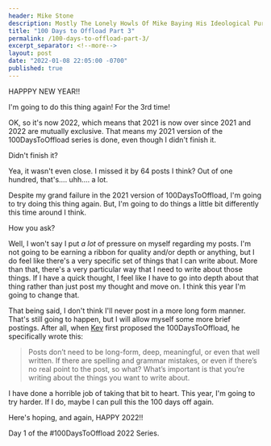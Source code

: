 ```yaml
---
header: Mike Stone
description: Mostly The Lonely Howls Of Mike Baying His Ideological Purity At The Moon
title: "100 Days to Offload Part 3"
permalink: /100-days-to-offload-part-3/
excerpt_separator: <!--more-->
layout: post
date: "2022-01-08 22:05:00 -0700"
published: true
---
```


HAPPPY NEW YEAR!!

I'm going to do this thing again! For the 3rd time!

<!--more-->

OK, so it's now 2022, which means that 2021 is now over since 2021 and 2022 are mutually exclusive. That means my 2021 version of the 100DaysToOffload series is done, even though I didn't finish it.

Didn't finish it?

Yea, it wasn't even close. I missed it by 64 posts I think? Out of one hundred, that's.... uhh.... a lot.

Despite my grand failure in the 2021 version of 100DaysToOffload, I'm going to try doing this thing again. But, I'm going to do things a little bit differently this time around I think.

How you ask?

Well, I won't say I put _a_ _lot_ of pressure on myself regarding my posts. I'm not going to be earning a ribbon for quality and/or depth or anything, but I do feel like there's a very specific set of things that I can write about. More than that, there's a very particular way that I need to write about those things. If I have a quick thought, I feel like I have to go into depth about that thing rather than just post my thought and move on. I think this year I'm going to change that.

That being said, I don't think I'll never post in a more long form manner. That's still going to happen, but I will allow myself some more brief postings. After all, when [Kev](https://fosstodon.org/@kev) first proposed the 100DaysToOffload, he specifically wrote this:

>Posts don’t need to be long-form, deep, meaningful, or even that well written. If there are spelling and grammar mistakes, or even if there’s no real point to the post, so what? What’s important is that you’re writing about the things you want to write about.

I have done a horrible job of taking that bit to heart. This year, I'm going to try harder. If I do, maybe I can pull this the 100 days off again.

Here's hoping, and again, HAPPY 2022!!

Day 1 of the #100DaysToOffload 2022 Series.
